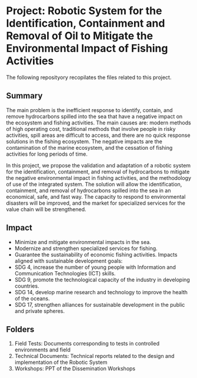 # Project: Robotic System for the Identification, Containment and Removal of Oil to Mitigate the Environmental Impact of Fishing Activities

The following reposityory recopilates the files related to this project.

## Summary

The main problem is the inefficient response to identify, contain, and remove hydrocarbons spilled into the sea that have a negative impact on the ecosystem and fishing activities. The main causes are: modern methods of high operating cost, traditional methods that involve people in risky activities, spill areas are difficult to access, and there are no quick response solutions in the fishing ecosystem. The negative impacts are the contamination of the marine ecosystem, and the cessation of fishing activities for long periods of time.

In this project, we propose the validation and adaptation of a robotic system for the identification, containment, and removal of hydrocarbons to mitigate the negative environmental impact in fishing activities, and the methodology of use of the integrated system. The solution will allow the identification, containment, and removal of hydrocarbons spilled into the sea in an economical, safe, and fast way. The capacity to respond to environmental disasters will be improved, and the market for specialized services for the value chain will be strengthened.

## Impact

- Minimize and mitigate environmental impacts in the sea.
- Modernize and strengthen specialized services for fishing.
- Guarantee the sustainability of economic fishing activities.
Impacts aligned with sustainable development goals:
- SDG 4, increase the number of young people with Information and Communication Technologies (ICT) skills.
- SDG 9, promote the technological capacity of the industry in developing countries.
- SDG 14, develop marine research and technology to improve the health of the oceans.
- SDG 17, strengthen alliances for sustainable development in the public and private spheres.

## Folders

1. Field Tests: Documents corresponding to tests in controlled environments and field
2. Technical Documents: Technical reports related to the design and implementation of the Robotic System
3. Workshops: PPT of the Dissemination Workshops
